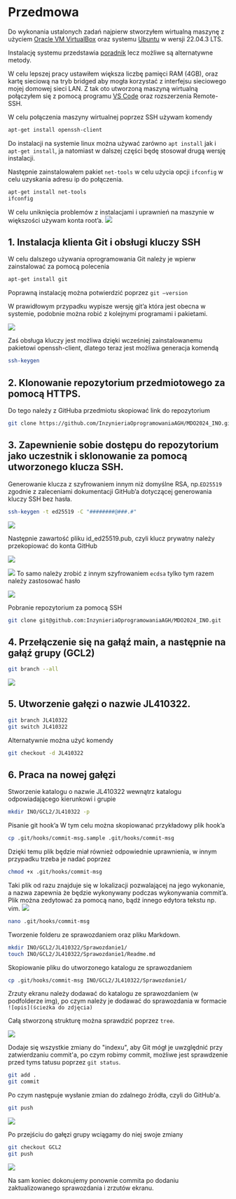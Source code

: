 # Przedmowa
Do wykonania ustalonych zadań najpierw stworzyłem wirtualną maszynę z użyciem [Oracle VM VirtualBox](https://www.virtualbox.org/wiki/Downloads) oraz systemu [Ubuntu](https://ubuntu.com/download) w wersji 22.04.3 LTS. 


Instalację systemu przedstawia [poradnik](https://cs.pwr.edu.pl/kobylanski/dydaktyka/resources/instalacjaUbuntu.pdf) lecz możliwe są alternatywne metody.

W celu lepszej pracy ustawiłem większa liczbę pamięci RAM (4GB), oraz kartę sieciową na tryb bridged aby mogła korzystać z interfejsu sieciowego mojej domowej sieci LAN.
Z tak oto utworzoną maszyną wirtualną połączyłem się z pomocą programu [VS Code](https://code.visualstudio.com/download) oraz rozszerzenia Remote-SSH.

W celu połączenia maszyny wirtualnej poprzez SSH używam komendy 

```bash
apt-get install openssh-client
```
Do instalacji na systemie linux można używać zarówno ```apt install``` jak i ```apt-get install```, ja natomiast w dalszej części będę stosował drugą wersję instalacji.

Następnie zainstalowałem pakiet ```net-tools``` w celu użycia opcji ```ifconfig``` w celu uzyskania adresu ip do połączenia.
```bash
apt-get install net-tools
ifconfig
```
 
W celu uniknięcia problemów z instalacjami i uprawnień na maszynie w większości używam konta root’a.
![ ](./img/1.png)

## 1.	Instalacja klienta Git i obsługi kluczy SSH
W celu dalszego używania oprogramowania Git należy je wpierw zainstalować za pomocą polecenia
```bash
apt-get install git
```
Poprawną instalację można potwierdzić poprzez ```git –version```

W prawidłowym przypadku wypisze wersję git’a która jest obecna w systemie, podobnie można robić z kolejnymi programami i pakietami.

![ ](./img/2.png)
 
Zaś obsługa kluczy jest możliwa dzięki wcześniej zainstalowanemu pakietowi openssh-client, dlatego teraz jest możliwa generacja komendą 

```bash
ssh-keygen 
```

## 2.	Klonowanie repozytorium przedmiotowego za pomocą HTTPS.
Do tego należy z GitHuba przedmiotu skopiować link do repozytorium

```bash
git clone https://github.com/InzynieriaOprogramowaniaAGH/MDO2024_INO.git
```

## 3.	Zapewnienie sobie dostępu do repozytorium jako uczestnik i sklonowanie za pomocą utworzonego klucza SSH.
Generowanie  klucza z szyfrowaniem innym niż domyślne RSA, np.```ED25519``` zgodnie z zaleceniami dokumentacji GitHub’a dotyczącej generowania kluczy SSH bez hasła.

```bash
ssh-keygen -t ed25519 -C "########@###.#"
```
![ ](./img/3.png)
 
Następnie zawartość pliku id_ed25519.pub, czyli klucz prywatny należy przekopiować do konta GitHub
 
![ ](./img/4.png)

![ ](./img/5.png)
To samo należy zrobić z innym szyfrowaniem ```ecdsa``` tylko tym razem należy zastosować hasło
 
![ ](./img/6.png)
 
Pobranie repozytorium za pomocą SSH 
```bash
git clone git@github.com:InzynieriaOprogramowaniaAGH/MDO2024_INO.git
```
## 4.	Przełączenie się na gałąź main, a następnie na gałąź grupy (GCL2)

```bash
git branch --all 
```
![ ](./img/7.png)
 
## 5.	Utworzenie gałęzi o nazwie JL410322.

```bash
git branch JL410322
git switch JL410322
```
Alternatywnie można użyć komendy 
```bash
git checkout -d JL410322
```
## 6.	Praca na nowej gałęzi
Stworzenie katalogu o nazwie JL410322 wewnątrz katalogu odpowiadającego kierunkowi i grupie
```bash
mkdir INO/GCL2/JL410322 -p
```
Pisanie git hook’a
W tym celu można skopiowanać przykładowy plik hook’a 

```bash
cp .git/hooks/commit-msg.sample .git/hooks/commit-msg
```
Dzięki temu plik będzie miał również odpowiednie uprawnienia, w innym przypadku trzeba je nadać poprzez

```bash
chmod +x .git/hooks/commit-msg
```
Taki plik od razu znajduje się w lokalizacji pozwalającej na jego wykonanie, a nazwa zapewnia że będzie wykonywany podczas wykonywania commit’a.
Plik można zedytować za pomocą nano, bądź innego edytora tekstu np. vim.
![ ](./img/8.png)

```bash
nano .git/hooks/commit-msg
```
 

Tworzenie folderu ze sprawozdaniem oraz pliku Markdown.

```bash
mkdir INO/GCL2/JL410322/Sprawozdanie1/          
touch INO/GCL2/JL410322/Sprawozdanie1/Readme.md
```

Skopiowanie pliku do utworzonego katalogu ze sprawozdaniem
```bash
cp .git/hooks/commit-msg INO/GCL2/JL410322/Sprawozdanie1/
```

         
Zrzuty ekranu należy dodawać do katalogu ze sprawozdaniem (w podfolderze img), po czym należy je dodawać do sprawozdania w formacie ```![opis](ścieżka do zdjęcia)```

Całą stworzoną strukturę można sprawdzić poprzez ```tree```.

![ ](./img/9.png)


Dodaje się wszystkie zmiany do "indexu", aby Git mógł je uwzględnić przy zatwierdzaniu commit'a, po czym robimy commit, możliwe jest sprawdzenie przed tyms tatusu poprzez ```git status```.
```bash
git add .
git commit
```
Po czym następuje wysłanie zmian do zdalnego źródła, czyli do GitHub'a.
```bash
git push
```

![ ](./img/10.png)

Po przejściu do gałęzi grupy wciągamy do niej swoje zmiany
```bash
git checkout GCL2
git push
```

![ ](./img/11.png)

Na sam koniec dokonujemy ponownie commita po dodaniu zaktualizowanego sprawozdania i zrzutów ekranu.
